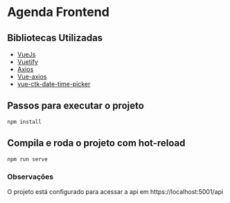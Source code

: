 # Agenda Frontend

## Bibliotecas Utilizadas
- [VueJs](https://vuejs.org/)
- [Vuetify](https://vuetifyjs.com/en/)
- [Axios](https://github.com/axios/axios)
- [Vue-axios](https://www.npmjs.com/package/vue-axios)
- [vue-ctk-date-time-picker](https://github.com/chronotruck/vue-ctk-date-time-picker)

## Passos para executar o projeto
```
npm install
```

## Compila e roda o projeto com hot-reload
```
npm run serve
```

### Observações
O projeto está configurado para acessar a api em https://localhost:5001/api
